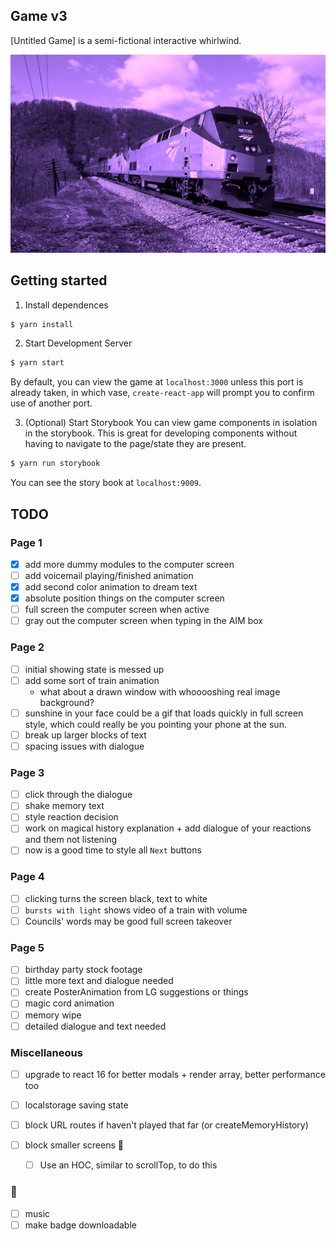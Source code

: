 ## Game v3

[Untitled Game] is a semi-fictional interactive whirlwind.

![v3](train.jpg)

## Getting started

1. Install dependences
```bash
$ yarn install
```

2. Start Development Server
```bash
$ yarn start
```

By default, you can view the game at `localhost:3000` unless this port is already taken, in which vase, `create-react-app` will prompt you to confirm use of another port.

3. (Optional) Start Storybook
You can view game components in isolation in the storybook. This is great for developing components without having to navigate to the page/state they are present.

```bash
$ yarn run storybook
```

You can see the story book at `localhost:9009`.

## TODO
### Page 1
- [x] add more dummy modules to the computer screen
- [ ] add voicemail playing/finished animation
- [x] add second color animation to dream text
- [x] absolute position things on the computer screen
- [ ] full screen the computer screen when active
- [ ] gray out the computer screen when typing in the AIM box

### Page 2
- [ ] initial showing state is messed up
- [ ] add some sort of train animation
  - what about a drawn window with whooooshing real image background?
- [ ] sunshine in your face could be a gif that loads quickly in full screen style, which could really be you pointing your phone at the sun.
- [ ] break up larger blocks of text
- [ ] spacing issues with dialogue

### Page 3
- [ ] click through the dialogue
- [ ] shake memory text
- [ ] style reaction decision
- [ ] work on magical history explanation + add dialogue of your reactions and them not listening
- [ ] now is a good time to style all `Next` buttons

### Page 4
- [ ] clicking turns the screen black, text to white
- [ ] `bursts with light` shows video of a train with volume
- [ ] Councils' words may be good full screen takeover

### Page 5
- [ ] birthday party stock footage
- [ ] little more text and dialogue needed
- [ ] create PosterAnimation from LG suggestions or things
- [ ] magic cord animation
- [ ] memory wipe
- [ ] detailed dialogue and text needed

### Miscellaneous
- [ ] upgrade to react 16 for better modals + render array, better performance too
- [ ] localstorage saving state
- [ ] block URL routes if haven't played that far (or createMemoryHistory)

- [ ] block smaller screens :shrug:
  - [ ] Use an HOC, similar to scrollTop, to do this

### 🍒
- [ ] music
- [ ] make badge downloadable
